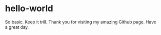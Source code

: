 # hello-world
So basic.
Keep it trill.
Thank you for visiting my amazing Github page.  Have a great day.
